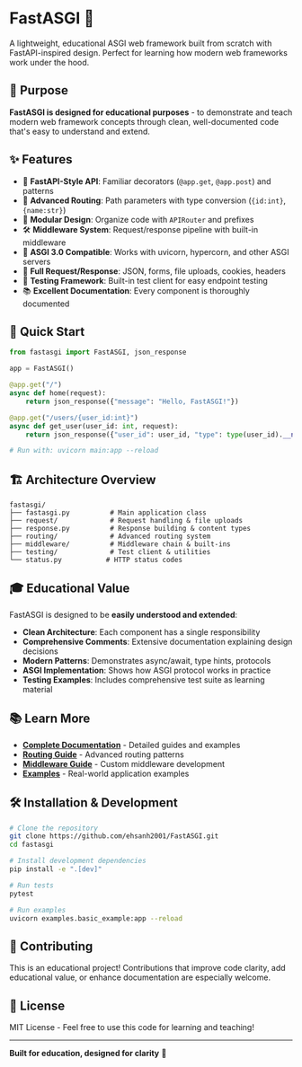 # FastASGI 🚀

A lightweight, educational ASGI web framework built from scratch with FastAPI-inspired design. Perfect for learning how modern web frameworks work under the hood.

## 🎯 Purpose

**FastASGI is designed for educational purposes** - to demonstrate and teach modern web framework concepts through clean, well-documented code that's easy to understand and extend.

## ✨ Features

- 🔗 **FastAPI-Style API**: Familiar decorators (`@app.get`, `@app.post`) and patterns
- 🎯 **Advanced Routing**: Path parameters with type conversion (`{id:int}`, `{name:str}`)
- 🔧 **Modular Design**: Organize code with `APIRouter` and prefixes
- 🛠️ **Middleware System**: Request/response pipeline with built-in middleware
- 📡 **ASGI 3.0 Compatible**: Works with uvicorn, hypercorn, and other ASGI servers
- 🔄 **Full Request/Response**: JSON, forms, file uploads, cookies, headers
- 🧪 **Testing Framework**: Built-in test client for easy endpoint testing
- 📚 **Excellent Documentation**: Every component is thoroughly documented

## 🚀 Quick Start

```python
from fastasgi import FastASGI, json_response

app = FastASGI()

@app.get("/")
async def home(request):
    return json_response({"message": "Hello, FastASGI!"})

@app.get("/users/{user_id:int}")
async def get_user(user_id: int, request):
    return json_response({"user_id": user_id, "type": type(user_id).__name__})

# Run with: uvicorn main:app --reload
```

## 🏗️ Architecture Overview

```
fastasgi/
├── fastasgi.py          # Main application class
├── request/             # Request handling & file uploads
├── response.py          # Response building & content types
├── routing/             # Advanced routing system
├── middleware/          # Middleware chain & built-ins
├── testing/             # Test client & utilities
└── status.py           # HTTP status codes
```

## 🎓 Educational Value

FastASGI is designed to be **easily understood and extended**:

- **Clean Architecture**: Each component has a single responsibility
- **Comprehensive Comments**: Extensive documentation explaining design decisions
- **Modern Patterns**: Demonstrates async/await, type hints, protocols
- **ASGI Implementation**: Shows how ASGI protocol works in practice
- **Testing Examples**: Includes comprehensive test suite as learning material

## 📚 Learn More

- **[Complete Documentation](docs/README.md)** - Detailed guides and examples
- **[Routing Guide](docs/ROUTING_GUIDE.md)** - Advanced routing patterns
- **[Middleware Guide](docs/MIDDLEWARE_GUIDE.md)** - Custom middleware development
- **[Examples](examples/)** - Real-world application examples

## 🛠️ Installation & Development

```bash
# Clone the repository
git clone https://github.com/ehsanh2001/FastASGI.git
cd fastasgi

# Install development dependencies
pip install -e ".[dev]"

# Run tests
pytest

# Run examples
uvicorn examples.basic_example:app --reload
```

## 🤝 Contributing

This is an educational project! Contributions that improve code clarity, add educational value, or enhance documentation are especially welcome.

## 📄 License

MIT License - Feel free to use this code for learning and teaching!

---

**Built for education, designed for clarity** 📖
